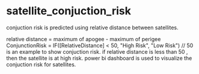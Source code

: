 # satellite_conjuction_risk

conjuction risk is predicted using relative distance between satellites.

relative distance = maximum of apogee - maximum of perigee
ConjunctionRisk = IF([RelativeDistance] < 50, "High Risk", "Low Risk") // 50 is an example to show conjuction risk.
if relative distance is less than 50 , then the satellite is at high risk.
power bi dashboard is used to visualize the conjuction risk for satellites.


